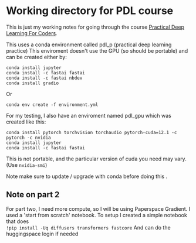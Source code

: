 # Working directory for PDL course

This is just my working notes for going through the course [Practical Deep Learning For Coders](https://course.fast.ai/).

This uses a conda environment called pdl_p  (practical deep learning practice)
This enviroment doesn't use the GPU (so should be portable) and can be created either by:

```
conda install jupyter
conda install -c fastai fastai
conda install -c fastai nbdev
conda install gradio
```
Or 

```
conda env create -f environment.yml
```

For my testing, I also have an enviroment named pdl_gpu which was created like this:
```
conda install pytorch torchvision torchaudio pytorch-cuda=12.1 -c pytorch -c nvidia 
conda install jupyter
conda install -c fastai fastai
```
This is not portable, and the particular version of cuda you need may vary. (Use `nvidia-smi`)
 
Note make sure to update / upgrade with conda before doing this . 

## Note on part 2
For part two, I need more compute, so I will be using Paperspace Gradient. I used a 'start from scratch' notebook. To setup I created a simple notebook that does  
`!pip install -Uq diffusers transformers fastcore`
And can do the huggingspace login if needed